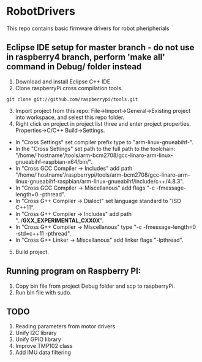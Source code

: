 # RobotDrivers

This repo contains basic firmware drivers for robot pheripherials 

## Eclipse IDE setup for master branch - do not use in raspberry4 branch, perform 'make all' command in Debug/ folder instead
1. Download and install Eclipse C++ IDE.
2. Clone raspberryPi cross compilation tools.
```
git clone git://github.com/raspberrypi/tools.git
```
3. Import project from this repo: File->Import->General->Existing project into workspace, and selest this repo folder.
4. Right click on project in project list three and enter project properties. Properties->C/C++ Build->Settings. 
- In "Cross Settings" set compiler prefix type to "arm-linux-gnueabihf-".
- In the "Cross Settings" set path to the full path to the toolchain: "/home/'hostname'/tools/arm-bcm2708/gcc-linaro-arm-linux- gnueabihf-raspbian-x64/bin/".
- In "Cross GCC Compiler -> Includes" add path "/home/'hostname'/raspberrypi/tools/arm-bcm2708/gcc-linaro-arm-linux-gnueabihf-raspbian/arm-linux-gnueabihf/include/c++/4.8.3".
- In "Cross GCC Compiler -> Miscellanous" add flags "-c -fmessage-length=0 -pthread".
- In "Cross G++ Compiler -> Dialect" set language standard to "ISO C++11".
- In "Cross G++ Compiler -> Includes" add path "../__GXX_EXPERIMENTAL_CXX0X__". 
- In "Cross G++ Compiler -> Miscellanous" type "-c -fmessage-length=0 -std=c++11 -pthread".
- In "Cross G++ Linker -> Miscellanous" add linker flags "-lpthread".
5. Build project. 

## Running program on Raspberry PI: 
1. Copy bin file from project Debug folder and scp to raspberryPi. 
2. Run bin file with sudo. 

## TODO
1. Reading parameters from motor drivers
2. Unify I2C library
3. Unify GPIO library 
4. Improve TMP102 class 
5. Add IMU data filtering 
